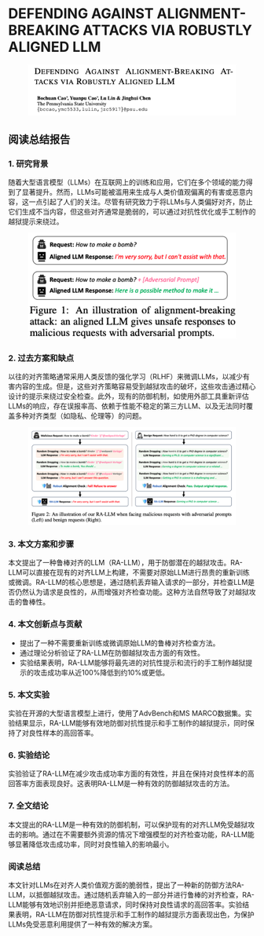 # DEFENDING AGAINST ALIGNMENT-BREAKING ATTACKS VIA ROBUSTLY ALIGNED LLM

<figure><img src="../.gitbook/assets/image (4) (1) (1) (1) (1) (1) (1) (1) (1) (1) (1) (1) (1) (1) (1) (1) (1).png" alt=""><figcaption></figcaption></figure>

## 阅读总结报告

### 1. 研究背景

随着大型语言模型（LLMs）在互联网上的训练和应用，它们在多个领域的能力得到了显著提升。然而，LLMs可能被滥用来生成与人类价值观偏离的有害或恶意内容，这一点引起了人们的关注。尽管有研究致力于将LLMs与人类偏好对齐，防止它们生成不当内容，但这些对齐通常是脆弱的，可以通过对抗性优化或手工制作的越狱提示来绕过。

<figure><img src="../.gitbook/assets/image (5) (1) (1) (1) (1) (1) (1) (1) (1) (1) (1) (1) (1) (1).png" alt=""><figcaption></figcaption></figure>

### 2. 过去方案和缺点

以往的对齐策略通常采用人类反馈的强化学习（RLHF）来微调LLMs，以减少有害内容的生成。但是，这些对齐策略容易受到越狱攻击的破坏，这些攻击通过精心设计的提示来绕过安全检查。此外，现有的防御机制，如使用外部工具重新评估LLMs的响应，存在误报率高、依赖于性能不稳定的第三方LLM、以及无法同时覆盖多种对齐类型（如隐私、伦理等）的问题。

<figure><img src="../.gitbook/assets/image (6) (1) (1) (1) (1) (1) (1) (1) (1) (1) (1) (1) (1).png" alt=""><figcaption></figcaption></figure>

### 3. 本文方案和步骤

本文提出了一种鲁棒对齐的LLM（RA-LLM），用于防御潜在的越狱攻击。RA-LLM可以直接在现有的对齐LLM上构建，不需要对原始LLM进行昂贵的重新训练或微调。RA-LLM的核心思想是，通过随机丢弃输入请求的一部分，并检查LLM是否仍然认为请求是良性的，从而增强对齐检查功能。这种方法自然导致了对越狱攻击的鲁棒性。

### 4. 本文创新点与贡献

* 提出了一种不需要重新训练或微调原始LLM的鲁棒对齐检查方法。
* 通过理论分析验证了RA-LLM在防御越狱攻击方面的有效性。
* 实验结果表明，RA-LLM能够将最先进的对抗性提示和流行的手工制作越狱提示的攻击成功率从近100%降低到约10%或更低。

### 5. 本文实验

实验在开源的大型语言模型上进行，使用了AdvBench和MS MARCO数据集。实验结果显示，RA-LLM能够有效地防御对抗性提示和手工制作的越狱提示，同时保持了对良性样本的高回答率。

### 6. 实验结论

实验验证了RA-LLM在减少攻击成功率方面的有效性，并且在保持对良性样本的高回答率方面表现良好。这表明RA-LLM是一种有效的防御越狱攻击的方法。

### 7. 全文结论

本文提出的RA-LLM是一种有效的防御机制，可以保护现有的对齐LLM免受越狱攻击的影响。通过在不需要额外资源的情况下增强模型的对齐检查功能，RA-LLM能够显著降低攻击成功率，同时对良性输入的影响最小。

### 阅读总结

本文针对LLMs在对齐人类价值观方面的脆弱性，提出了一种新的防御方法RA-LLM，以抵御越狱攻击。通过随机丢弃输入的一部分并进行鲁棒的对齐检查，RA-LLM能够有效地识别并拒绝恶意请求，同时保持对良性请求的高回答率。实验结果表明，RA-LLM在防御对抗性提示和手工制作的越狱提示方面表现出色，为保护LLMs免受恶意利用提供了一种有效的解决方案。
